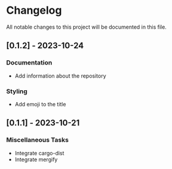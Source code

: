 # Changelog

All notable changes to this project will be documented in this file.

## [0.1.2] - 2023-10-24

### Documentation

- Add information about the repository

### Styling

- Add emoji to the title

<!-- generated by git-cliff -->
## [0.1.1] - 2023-10-21

### Miscellaneous Tasks

- Integrate cargo-dist
- Integrate mergify

<!-- generated by git-cliff -->
